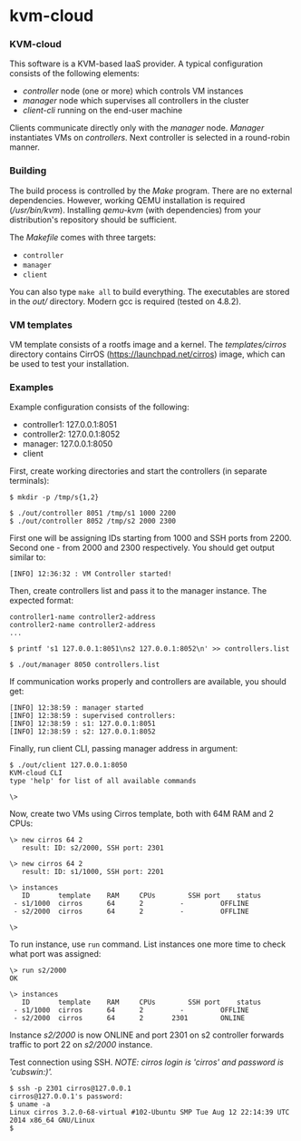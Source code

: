 kvm-cloud
=========

### KVM-cloud
This software is a KVM-based IaaS provider. A typical configuration consists of the following elements:
 * *controller* node (one or more) which controls VM instances
 * *manager* node which supervises all controllers in the cluster
 * *client-cli* running on the end-user machine

Clients communicate directly only with the *manager* node. *Manager* instantiates VMs on *controllers*. Next controller is selected in a round-robin manner.

### Building
The build process is controlled by the *Make* program. There are no external dependencies. However, working QEMU installation is required (*/usr/bin/kvm*). Installing *qemu-kvm* (with dependencies) from your distribution's repository should be sufficient.

The *Makefile* comes with three targets:
 * `controller`
 * `manager`
 * `client`

You can also type `make all` to build everything. The executables are stored in the *out/* directory. Modern gcc is required (tested on 4.8.2).

### VM templates
VM template consists of a rootfs image and a kernel. The *templates/cirros* directory contains CirrOS (https://launchpad.net/cirros) image, which can be used to test your installation.

### Examples
Example configuration consists of the following:
 * controller1: 127.0.0.1:8051
 * controller2: 127.0.0.1:8052
 * manager: 127.0.0.1:8050
 * client

First, create working directories and start the controllers (in separate terminals):
```
$ mkdir -p /tmp/s{1,2}

$ ./out/controller 8051 /tmp/s1 1000 2200
$ ./out/controller 8052 /tmp/s2 2000 2300
```
First one will be assigning IDs starting from 1000 and SSH ports from 2200. Second one - from 2000 and 2300 respectively.
You should get output similar to:
```
[INFO] 12:36:32 : VM Controller started!
```

Then, create controllers list and pass it to the manager instance. The expected format:
```
controller1-name controller2-address
controller2-name controller2-address
...
```

```
$ printf 's1 127.0.0.1:8051\ns2 127.0.0.1:8052\n' >> controllers.list

$ ./out/manager 8050 controllers.list
```
If communication works properly and controllers are available, you should get:
```
[INFO] 12:38:59 : manager started
[INFO] 12:38:59 : supervised controllers:
[INFO] 12:38:59 : s1: 127.0.0.1:8051
[INFO] 12:38:59 : s2: 127.0.0.1:8052
```

Finally, run client CLI, passing manager address in argument:
```
$ ./out/client 127.0.0.1:8050
KVM-cloud CLI
type 'help' for list of all available commands

\>
```

Now, create two VMs using Cirros template, both with 64M RAM and 2 CPUs:
```
\> new cirros 64 2
   result: ID: s2/2000, SSH port: 2301

\> new cirros 64 2
   result: ID: s1/1000, SSH port: 2201

\> instances
   ID		template	RAM		CPUs		SSH port	status
 - s1/1000	cirros		64		2		  -  		OFFLINE	
 - s2/2000	cirros		64		2		  -  		OFFLINE	

\> 
```

To run instance, use `run` command. List instances one more time to check what port was assigned:
```
\> run s2/2000
OK

\> instances
   ID		template	RAM		CPUs		SSH port	status
 - s1/1000	cirros		64		2		  -  		OFFLINE	
 - s2/2000	cirros		64		2		2301		ONLINE	
```
Instance *s2/2000* is now ONLINE and port 2301 on s2 controller forwards traffic to port 22 on *s2/2000* instance.

Test connection using SSH. *NOTE: cirros login is 'cirros' and password is 'cubswin:)'.*
```
$ ssh -p 2301 cirros@127.0.0.1
cirros@127.0.0.1's password: 
$ uname -a
Linux cirros 3.2.0-68-virtual #102-Ubuntu SMP Tue Aug 12 22:14:39 UTC 2014 x86_64 GNU/Linux
$ 
```
